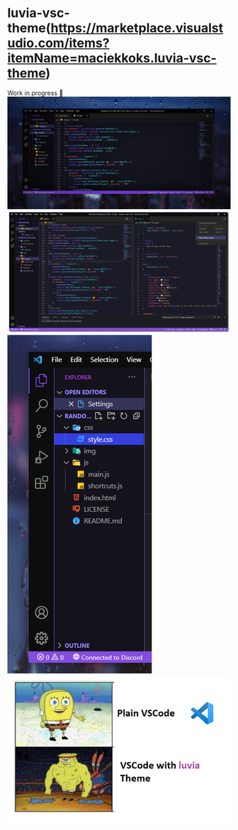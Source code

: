 # luvia-vsc-theme(https://marketplace.visualstudio.com/items?itemName=maciekkoks.luvia-vsc-theme)
Work in progress 💜
![rain](https://raw.githubusercontent.com/maciekkoks/luvia-vsc-theme/main/Static/rain-after.png)
![full-window](https://raw.githubusercontent.com/maciekkoks/luvia-vsc-theme/main/Static/full-window-shadow.png)
![prev](https://raw.githubusercontent.com/maciekkoks/luvia-vsc-theme/main/Static/preview.png)![meme](https://github.com/maciekkoks/luvia-vsc-theme/blob/main/Static/gigafunny.png)

